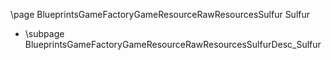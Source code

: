 \page BlueprintsGameFactoryGameResourceRawResourcesSulfur Sulfur
- \subpage BlueprintsGameFactoryGameResourceRawResourcesSulfurDesc_Sulfur
